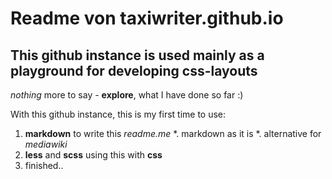 # Readme von taxiwriter.github.io
## This github instance is used mainly as a playground for developing css-layouts

*nothing* more to say - **explore**, what I have done so far :)

With this github instance, this is my first time to use:
1. **markdown** to write this *readme.me*
    *. markdown as it is
    *. alternative for *mediawiki*
2. **less** and **scss** using this with **css**
3. finished..
